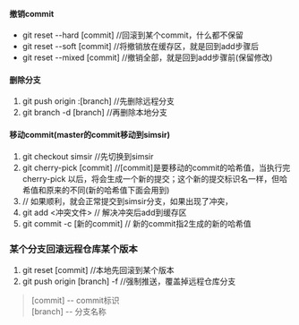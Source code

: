 #### 撤销commit
* git reset --hard [commit] //回滚到某个commit，什么都不保留
* git reset --soft [commit] //将撤销放在缓存区，就是回到add步骤后
* git reset --mixed [commit] //撤销全部，就是回到add步骤前(保留修改)

#### 删除分支
1. git push origin :[branch] //先删除远程分支
2. git branch -d [branch] //再删除本地分支

#### 移动commit(master的commit移动到simsir)
1. git checkout simsir //先切换到simsir
2. git cherry-pick [commit] //[commit]是要移动的commit的哈希值，当执行完 cherry-pick 以后，将会生成一个新的提交；这个新的提交标识名一样，但哈希值和原来的不同(新的哈希值下面会用到)
3. // 如果顺利，就会正常提交到simsir分支，如果出现了冲突，
4. git add <冲突文件> // 解决冲突后add到缓存区
5. git commit -c [新的commit] // 新的commit指2生成的新的哈希值

### 某个分支回滚远程仓库某个版本
1. git reset [commit] //本地先回滚到某个版本
2. git push origin [branch] -f //强制推送，覆盖掉远程仓库分支

> [commit] -- commit标识<br>
[branch] -- 分支名称
